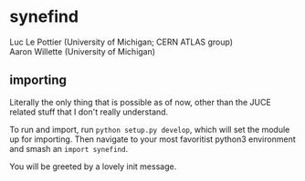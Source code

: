 # synefind

Luc Le Pottier (University of Michigan; CERN ATLAS group) <br> 
Aaron Willette (University of Michigan) <br>

## importing

Literally the only thing that is possible as of now, other than the JUCE related stuff that I don't really understand.


To run and import, run `python setup.py develop`, which will set the module up for importing. Then navigate to your most favoritist python3 environment and smash an `import synefind`.  


You will be greeted by a lovely init message. 
